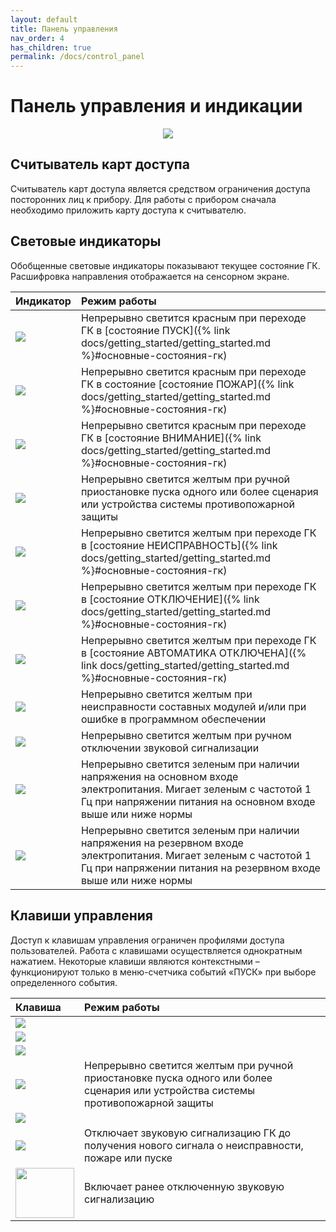 ```yaml
---
layout: default
title: Панель управления
nav_order: 4
has_children: true
permalink: /docs/control_panel
---
```


# Панель управления и индикации
<p align="center">
<img src="../assets/images/control_panel.png">
</p>

## Считыватель карт доступа
Считыватель карт доступа является средством ограничения доступа посторонних лиц к прибору. Для работы с прибором сначала необходимо приложить карту доступа к считывателю.

## Световые индикаторы
Обобщенные световые индикаторы показывают текущее состояние ГК. Расшифровка направления отображается на сенсорном экране.

|Индикатор|Режим работы|
|:---|:---|
|<img src="../assets/icons/light_indicators/li_pusk.png">|Непрерывно светится красным при переходе ГК в [состояние ПУСК]({% link docs/getting_started/getting_started.md %}#основные-состояния-гк)|
|<img src="../assets/icons/light_indicators/li_pozhar.png">|Непрерывно светится красным при переходе ГК в состояние [состояние ПОЖАР]({% link docs/getting_started/getting_started.md %}#основные-состояния-гк)|
|<img src="../assets/icons/light_indicators/li_vnimanie.png">|Непрерывно светится красным при переходе ГК в [состояние ВНИМАНИЕ]({% link docs/getting_started/getting_started.md %}#основные-состояния-гк)|
|<img src="../assets/icons/light_indicators/li_ostanov_puska.png">|Непрерывно светится желтым при ручной приостановке пуска одного или более сценария или устройства системы противопожарной защиты|
|<img src="../assets/icons/light_indicators/li_neispravnost.png">|Непрерывно светится желтым при переходе ГК в [состояние НЕИСПРАВНОСТЬ]({% link docs/getting_started/getting_started.md %}#основные-состояния-гк)|
|<img src="../assets/icons/light_indicators/li_otkluchenie.png">|Непрерывно светится желтым при переходе ГК в [состояние ОТКЛЮЧЕНИЕ]({% link docs/getting_started/getting_started.md %}#основные-состояния-гк)|
|<img src="../assets/icons/light_indicators/li_avt_otkluchena.png">|Непрерывно светится желтым при переходе ГК в [состояние АВТОМАТИКА ОТКЛЮЧЕНА]({% link docs/getting_started/getting_started.md %}#основные-состояния-гк)|
|<img src="../assets/icons/light_indicators/li_sist_oshibka.png">|Непрерывно светится желтым при неисправности составных модулей и/или при ошибке в программном обеспечении|
|<img src="../assets/icons/light_indicators/li_zvuk_otkl.png">|Непрерывно светится желтым при ручном отключении звуковой сигнализации|
|<img src="../assets/icons/light_indicators/li_pit_osn.png">|Непрерывно светится зеленым при наличии напряжения на основном входе электропитания. Мигает зеленым с частотой 1 Гц при напряжении питания на основном входе выше или ниже нормы|
|<img src="../assets/icons/light_indicators/li_pit_rez.png">|Непрерывно светится зеленым при наличии напряжения на резервном входе электропитания. Мигает зеленым с частотой 1 Гц при напряжении питания на резервном входе выше или ниже нормы|

## Клавиши управления
Доступ к клавишам управления ограничен профилями доступа пользователей. Работа с клавишами осуществляется однократным нажатием. Некоторые клавиши являются контекстными – функционируют только в меню-счетчика событий «ПУСК» при выборе определенного события.

|Клавиша|Режим работы|
|:---|:---|
|<img src="../assets/icons/keys/k_otmenit.png">||
|<img src="../assets/icons/keys/k_dobavit.png">||
|<img src="../assets/icons/keys/k_vyykluchit.png">||
|<img src="../assets/icons/keys/k_sbros_pozhara.png">|Непрерывно светится желтым при ручной приостановке пуска одного или более сценария или устройства системы противопожарной защиты|
|<img src="../assets/icons/keys/k_vkluchit.png">||
|<img src="../assets/icons/keys/k_vyykluchit_zvuk.png">|Отключает звуковую сигнализацию ГК до получения нового сигнала о неисправности, пожаре или пуске|
|<img src="../assets/icons/keys/k_vkluchit_zvuk.png" width="94" height="80">|Включает ранее отключенную звуковую сигнализацию|
